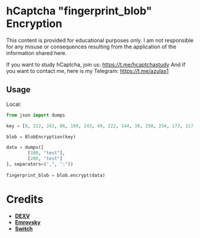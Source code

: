 # hCaptcha "fingerprint_blob" Encryption

This content is provided for educational purposes only. I am not responsible for any misuse or consequences resulting from the application of the information shared here.

If you want to study hCaptcha, join us: https://t.me/hcaptchastudy
And if you want to contact me, here is my Telegram: https://t.me/azulax1

## Usage

Local:
```python
from json import dumps

key = [8, 222, 242, 86, 199, 243, 49, 222, 144, 30, 250, 234, 173, 117, 227, 53] # hsw version : cc9cbcc44893d9601186ed793b76ac72a56a3e176be51252819b38f7d2f1f97c

blob = BlobEncryption(key)

data = dumps([
        [100, "test"],
        [200, "test"]
], separators=(",", ":"))
    
fingerprint_blob = blob.encrypt(data)
```
 
# Credits

* **[DEXV](https://dexv.lol)**
* **[Emrovsky](https://github.com/emrovsky)** 
* **[Switch](https://github.com/Switch3301)** 